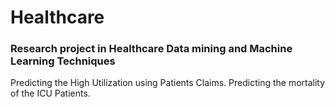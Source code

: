 # Healthcare
### Research project in Healthcare  Data mining and Machine Learning Techniques
Predicting the High Utilization using Patients Claims.
Predicting the mortality of the ICU Patients.
